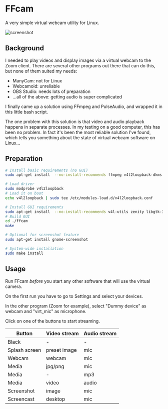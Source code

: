 # FFcam

A very simple virtual webcam utility for Linux.

![screenshot](https://user-images.githubusercontent.com/7693838/107879831-80a32200-6edb-11eb-9591-b4cbe5b01545.png)

## Background

I needed to play videos and display images via a virtual webcam to the Zoom client. There are several other programs out there that can do this, but none of them suited my needs:
- ManyCam: not for Linux
- Webcamoid: unreliable
- OBS Studio: needs lots of preparation
- ...all of the above: getting audio is super complicated

I finally came up a solution using FFmpeg and PulseAudio, and wrapped it in this little bash script.

The one problem with this solution is that video and audio playback happens in separate processes. In my testing on a good computer, this has been no problem. In fact it's been the most reliable solution I've found, which tells you something about the state of virtual webcam software on Linux...

## Preparation

```sh
# Install basic requirements (no GUI)
sudo apt-get install  --no-install-recommends ffmpeg v4l2loopback-dkms

# Load driver
sudo modprobe v4l2loopback
# Load it on boot
echo v4l2loopback | sudo tee /etc/modules-load.d/v4l2loopback.conf 

# Install GUI requirements
sudo apt-get install  --no-install-recommends v4l-utils zenity libgtk-3-dev gcc make
# Build GUI
cd ./ffcam
make

# Optional for screenshot feature
sudo apt-get install gnome-screenshot

# System-wide installation
sudo make install
```

## Usage

Run FFcam *before* you start any other software that will use the virtual camera.

On the first run you have to go to Settings and select your devices.

In the other program (Zoom for example), select "Dummy device" as webcam and "virt_mic" as microphone.

Click on one of the buttons to start streaming.

| Button | Video stream | Audio stream |
|------|--------------|--------------|
| Black | - | - |
| Splash screen | preset image | mic |
| Webcam | webcam | mic |
| Media | jpg/png | mic |
| Media | - | mp3 |
| Media | video | audio |
| Screenshot | image | mic |
| Screencast | desktop | mic |
